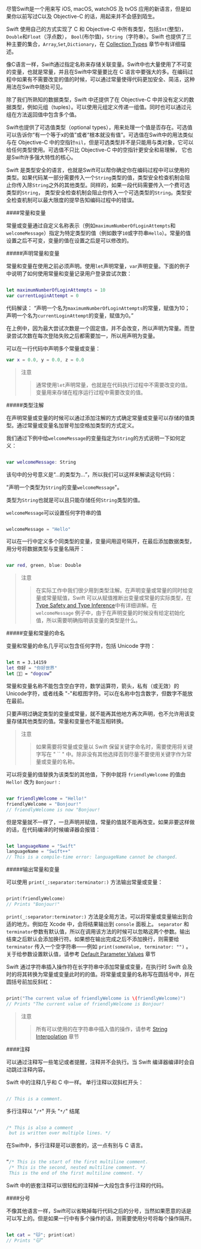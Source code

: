 尽管Swift是一个用来写 iOS, macOS, watchOS 及 tvOS 应用的新语言，但是如果你以前写过C以及 Objective-C 的话，用起来并不会感到陌生。

Swift 使用自己的方式实现了 C 和 Objective-C 中所有类型，包括`Int`(整型)，`Double`和`Float`（浮点数）， `Bool`(布尔值)，`String`（字符串）。Swift 也提供了三种主要的集合，`Array`,`Set`,`Dictionary`，在 [Collection Types]() 章节中有详细描述。

像C语言一样，Swift通过指定名称来存储关联变量。Swift中也大量使用了不可变的变量，也就是常量，并且在Swift中常量要比在 C 语言中要强大的多。在编码过程中如果有不需要改变的值的时候，可以通过常量使得代码更加安全、简洁，这种用法在Swift中随处可见。

除了我们所熟知的数据类型，Swift 中还提供了在 Objective-C 中并没有定义的数据类型，例如元组（tuples）。可以使用元组定义传递一组值。同时也可以通过元组在方法返回值中包含多个值。

Swift也提供了可选值类型（optional types），用来处理一个值是否存在。可选值可以告诉你“有一个等于x的值”或者“根本就没有值”。可选值在Swift中的用法类似与在 Objective-C 中的空指针`nil`，但是可选类型并不是只能用与类对象，它可以给任何类型使用。可选值不只比 Objective-C 中的空指针更安全和易理解， 它也是Swift许多强大特性的核心。

Swift 是类型安全的语言，也就是Swift可以帮你确定你在编码过程中可以使用的类型。如果代码某一部分需要传入一个`String`类型的值，类型安全检查机制会阻止你传入除`String`之外的其他类型。同样的，如果一段代码需要传入一个费可选类型的`String`， 类型安全检查机制会阻止你传入一个可选类型的`String`。类型安全检查机制可以最大限度的提早告知编码过程中的错误。

####常量和变量

常量或变量通过自定义名称表示（例如`maximumNumberOfLoginAttempts`和`welcomeMessage`）指定为特定类型的值（例如数字`10`或字符串`Hello`）。常量的值设置之后不可变，变量的值在设置之后是可以修改的。

#####声明常量和变量

常量和变量在使用之前必须声明。使用`let`声明常量，`var`声明变量。下面的例子中说明了如何使用常量和变量记录用户登录尝试次数：

```Swift

let maximumNumberOfLoginAttempts = 10
var currentLoginAttempt = 0

```

代码解读：
“声明一个名为`maximumNumberOfLoginAttempts`的常量，赋值为10；声明一个名为`currentLoginAttempt`的变量，赋值为0。”

在上例中，因为最大尝试次数是一个固定值，并不会改变，所以声明为常量。而登录尝试次数在每次登陆失败之后都需要加一，所以用声明为变量。

可以在一行代码中声明多个常量或变量：

```Swift
var x = 0.0, y = 0.0, z = 0.0
```

>注意
>>通常使用`let`声明常量，也就是在代码执行过程中不需要改变的值。变量用来存储在程序运行过程中需要改变的值。


#####类型注解

在声明常量或变量的时候可以通过添加注解的方式确定常量或变量可以存储的值类型。通过常量或变量名加冒号加空格加类型的方式定义。

我们通过下例中给`welcomeMessage`的变量指定为`String`的方式说明一下如何定义：

```Swift

var welcomeMessage: String

```

该句中的分号意义是“...的类型为...”，所以我们可以这样来解读这句代码：

"声明一个类型为`String`的变量`welcomeMessage`"。

类型为`String`也就是可以且只能存储任何`String`类型的值。

`welcomeMessage`可以设置任何字符串的值

```Swift

welcomeMessage = "Hello"

```

可以在一行中定义多个同类型的变量，变量间用逗号隔开，在最后添加数据类型，用分号将数据类型与变量名隔开：

```Swift

var red, green, blue: Double

```

>注意
>>在实际工作中我们很少用到类型注解。在声明变量或常量的同时给变量或常量赋值，Swift 可以从赋值推断出变量或常量的实际类型，在[Type Safety and Type Inference]()中有详细讲解。在 `welcomeMessage` 例子中，由于在声明变量的时候没有给定初始化值，所以需要明确指明该变量的类型是什么。


#####变量和常量的命名

变量和常量的命名几乎可以包含任何字符，包括 Unicode 字符：

```Swift

let π = 3.14159
let 你好 = "你好世界"
let 🐶🐮 = "dogcow”

```

常量和变量名称不能包含空白字符，数学运算符，箭头，私有（或无效）的Unicode字符，或者线条 "-"和框图字符。可以在名称中包含数字，但数字不能放在最前。

只要声明过确定类型的变量或常量，就不能再其他地方再次声明，也不允许用该变量存储其他类型的值。常量和变量也不能互相转换。

>注意
>>如果需要将常量或变量以 Swift 保留关键字命名时，需要使用将关键字写在 " `` " 中。除非没有其他选择否则尽量不要使用关键字作为常量或变量的名称。

可以将变量的值替换为该类型的其他值，下例中就将 `friendlyWelcome` 的值由 `Hello!` 改为 `Bonjour!` :

```Swift

var friendlyWelcome = "Hello!"
friendlyWelcome = "Bonjour!"
// friendlyWelcome is now "Bonjour!

```

但是常量就不一样了，一旦声明并赋值，常量的值就不能再改变。如果非要这样做的话，在代码编译的时候编译器会报错：

```Swift

let languageName = "Swift"
languageName = "Swift++"
// This is a compile-time error: languageName cannot be changed.

```


#####输出常量和变量

可以使用 `print(_:separator:terminator:)` 方法输出常量或变量：

```Swift

print(friendlyWelcome)
// Prints "Bonjour!"

```

`print(_:separator:terminator:)` 方法是全局方法，可以将常量或变量输出到合适的地方。例如在 Xcode 中，会将结果输出到 `console` 面板上。 `separator` 和 `terminator`参数有默认值，所以在调用该方法的时候可以忽略这两个参数。输出结束之后默认会添加换行符。如果想在输出完成之后不添加换行，则需要给 `terminator` 传入一个空字符串——例如 `print(someValue, terminator: "")` 。关于给参数设置默认值，请参考 [Default Parameter Values]() 章节

Swift 通过字符串插入操作符在长字符串中添加常量或变量，在执行时 Swift 会及时的将其转换为常量或变量此时的的值。将常量或变量的名称写在圆括号中，并在圆括号前加反斜杠：

```Swift

print("The current value of friendlyWelcome is \(friendlyWelcome)")
// Prints "The current value of friendlyWelcome is Bonjour!

```

>注意
>>所有可以使用的在字符串中插入值的操作，请参考 [String Interpolation]() 章节


####注释

可以通过注释写一些笔记或者提醒，注释并不会执行。当 Swift 编译器编译时会自动跳过注释内容。

Swift 中的注释几乎和 C 中一样。 单行注释以双斜杠开头：

```Swift

// This is a comment.

```

多行注释以 "`/*`" 开头 "`*/`" 结尾

```Swift

/* This is also a comment
 but is written over multiple lines. */

```

在Swift中，多行注释是可以嵌套的，这一点有别与 C 语言。

```Swift

“/* This is the start of the first multiline comment.
 /* This is the second, nested multiline comment. */
 This is the end of the first multiline comment. */

```

Swift 中的嵌套注释可以很轻松的注释掉一大段包含多行注释的代码。


####分号

不像其他语言一样，Swift可以省略掉每行代码之后的分号，当然如果愿意的话是可以写上的。但是如果一行中有多个操作的话，则需要使用分号将每个操作隔开。

```Swift

let cat = "🐱"; print(cat)
// Prints "🐱”

```



